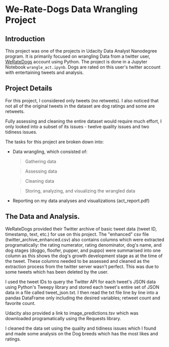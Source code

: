 # We-Rate-Dogs Data Wrangling Project

## Introduction
This project was one of the projects in Udacity Data Analyst Nanodegree program. It is primarily focused on wrangling Data from a twitter user, [WeRateDogs](https://twitter.com/dog_rates) account using Python. The project is done in a Jupyter Notebook `wrangle_act.ipynb`. Dogs are rated on this user's twitter account with entertaining tweets and analysis.

## Project Details
For this project, I considered only tweets (no retweets). I also noticed that not all of the original tweets in the dataset are dog ratings and some are retweets.

Fully assessing and cleaning the entire dataset would require much effort, I only looked into a subset of its issues - twelve quality issues and two tidiness issues.

The tasks for this project are broken down into:
- Data wrangling, which consisted of:
  > Gathering data
  
  > Assessing data
  
  > Cleaning data
  
  > Storing, analyzing, and visualizing the wrangled data
  
- Reporting on my data analyses and visualizations (act_report.pdf)

## The Data and Analysis.
WeRateDogs provided their Twitter archive of basic tweet data (tweet ID, timestamp, text, etc.) for use on this project. The "enhanced" csv file (twitter_archive_enhanced.csv) also contains columns which were extracted programatically: the rating numerator, rating denominator, dog's name, and dog stages (doggo, floofer, pupper, and puppo) were summarised into one column as this shows the dog's growth development stage as at the time of the tweet. These columns needed to be assessed and cleaned as the extraction process from the twitter server wasn't perfect. This was due to some tweets which has been deleted by the user.

I used the tweet IDs to query the Twitter API for each tweet's JSON data using Python's Tweepy library and stored each tweet's entire set of JSON data in a file called tweet_json.txt. I then read the txt file line by line into a pandas DataFrame only including the desired variables; retweet count and favorite count.

Udacity also provided a link to image_predictions.tsv which was downloaded programatically using the Requests library.

I cleaned the data set using the quality and tidiness issues which I found and made some analysis on the Dog breeds which has the most likes and ratings.
